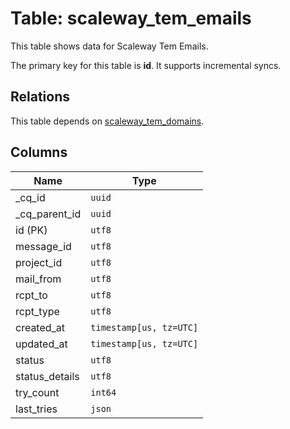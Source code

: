 # Table: scaleway_tem_emails

This table shows data for Scaleway Tem Emails.

The primary key for this table is **id**.
It supports incremental syncs.
## Relations

This table depends on [scaleway_tem_domains](scaleway_tem_domains.md).

## Columns

| Name          | Type          |
| ------------- | ------------- |
|_cq_id|`uuid`|
|_cq_parent_id|`uuid`|
|id (PK)|`utf8`|
|message_id|`utf8`|
|project_id|`utf8`|
|mail_from|`utf8`|
|rcpt_to|`utf8`|
|rcpt_type|`utf8`|
|created_at|`timestamp[us, tz=UTC]`|
|updated_at|`timestamp[us, tz=UTC]`|
|status|`utf8`|
|status_details|`utf8`|
|try_count|`int64`|
|last_tries|`json`|